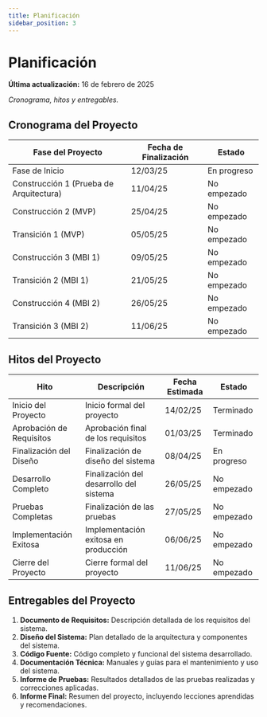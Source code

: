 ```yaml
---
title: Planificación
sidebar_position: 3
---
```


# Planificación

**Última actualización:** 16 de febrero de 2025

_Cronograma, hitos y entregables._

## Cronograma del Proyecto


| Fase del Proyecto                       | Fecha de Finalización | Estado      |
| --------------------------------------- | --------------------- | ----------- |
| Fase de Inicio                          | 12/03/25              | En progreso |
| Construcción 1 (Prueba de Arquitectura) | 11/04/25              | No empezado |
| Construcción 2 (MVP)                    | 25/04/25              | No empezado |
| Transición 1 (MVP)                      | 05/05/25              | No empezado |
| Construcción 3 (MBI 1)                  | 09/05/25              | No empezado |
| Transición 2 (MBI 1)                    | 21/05/25              | No empezado |
| Construcción 4 (MBI 2)                  | 26/05/25              | No empezado |
| Transición 3 (MBI 2)                    | 11/06/25              | No empezado |


## Hitos del Proyecto


| Hito                     | Descripción                             | Fecha Estimada | Estado      |
| ------------------------ | --------------------------------------- | -------------- | ----------- |
| Inicio del Proyecto      | Inicio formal del proyecto              | 14/02/25       | Terminado   |
| Aprobación de Requisitos | Aprobación final de los requisitos      | 01/03/25       | Terminado   |
| Finalización del Diseño  | Finalización de diseño del sistema      | 08/04/25       | En progreso |
| Desarrollo Completo      | Finalización del desarrollo del sistema | 26/05/25       | No empezado |
| Pruebas Completas        | Finalización de las pruebas             | 27/05/25       | No empezado |
| Implementación Exitosa   | Implementación exitosa en producción    | 06/06/25       | No empezado |
| Cierre del Proyecto      | Cierre formal del proyecto              | 11/06/25       | No empezado |


## Entregables del Proyecto

1. **Documento de Requisitos:** Descripción detallada de los requisitos del sistema.
2. **Diseño del Sistema:** Plan detallado de la arquitectura y componentes del sistema.
3. **Código Fuente:** Código completo y funcional del sistema desarrollado.
4. **Documentación Técnica:** Manuales y guías para el mantenimiento y uso del sistema.
5. **Informe de Pruebas:** Resultados detallados de las pruebas realizadas y correcciones aplicadas.
6. **Informe Final:** Resumen del proyecto, incluyendo lecciones aprendidas y recomendaciones.
